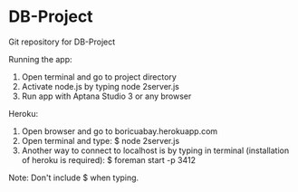 DB-Project
==========
Git repository for DB-Project

Running the app:
1. Open terminal and go to project directory
2. Activate node.js by typing node 2server.js
3. Run app with Aptana Studio 3 or any browser

Heroku:

1. Open browser and go to boricuabay.herokuapp.com
2. Open terminal and type:
	$ node 2server.js 
3. Another way to connect to localhost is by typing in terminal (installation of heroku is required):
	$ foreman start -p 3412
	
Note: Don't include $ when typing. 